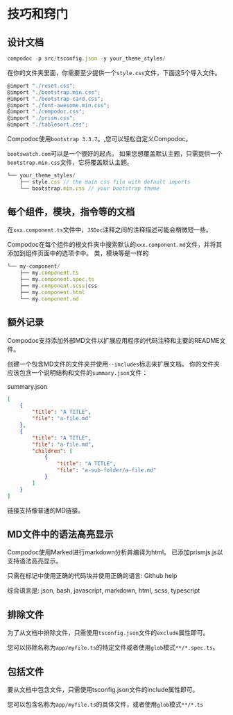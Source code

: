 # 技巧和窍门

## 设计文档

```js
compodoc -p src/tsconfig.json -y your_theme_styles/
```

在你的文件夹里面，你需要至少提供一个`style.css`文件，下面这5个导入文件。

```js
@import "./reset.css";
@import "./bootstrap.min.css";
@import "./bootstrap-card.css";
@import "./font-awesome.min.css";
@import "./compodoc.css";
@import "./prism.css";
@import "./tablesort.css";
```

Compodoc使用`bootstrap 3.3.7`。,您可以轻松自定义Compodoc。

`bootswatch.com`可以是一个很好的起点。
如果您想覆盖默认主题，只需提供一个`bootstrap.min.css`文件，它将覆盖默认主题。

```js
└── your_theme_styles/
    ├── style.css // the main css file with default imports
    └── bootstrap.min.css // your bootstrap theme
```

## 每个组件，模块，指令等的文档

在`xxx.component.ts`文件中，`JSDoc`注释之间的注释描述可能会稍微短一些。

Compodoc在每个组件的根文件夹中搜索默认的`xxx.component.md`文件，并将其添加到组件页面中的选项卡中。
类，模块等是一样的

```js
└── my-component/
    ├── my.component.ts
    ├── my.component.spec.ts
    ├── my.component.scss|css
    ├── my.component.html
    └── my.component.md
```

## 额外记录

Compodoc支持添加外部MD文件以扩展应用程序的代码注释和主要的README文件。

创建一个包含MD文件的文件夹并使用`--includes`标志来扩展文档。
你的文件夹应该包含一个说明结构和文件的`summary.json`文件：

summary.json

```json
[
    {
        "title": "A TITLE",
        "file": "a-file.md"
    },
    {
        "title": "A TITLE",
        "file": "a-file.md",
        "children": [
            {
                "title": "A TITLE",
                "file": "a-sub-folder/a-file.md"
            }
        ]
    }
]
```

链接支持像普通的MD链接。

## MD文件中的语法高亮显示

Compodoc使用Marked进行markdown分析并编译为html。
已添加prismjs.js以支持语法高亮显示。

只需在标记中使用正确的代码块并使用正确的语言: Github help

综合语言是: json, bash, javascript, markdown, html, scss, typescript

## 排除文件

为了从文档中排除文件，只需使用`tsconfig.json`文件的`exclude`属性即可。

您可以排除名称为`app/myfile.ts`的特定文件或者使用`glob`模式`**/*.spec.ts`。

## 包括文件

要从文档中包含文件，只需使用tsconfig.json文件的include属性即可。

您可以包含名称为`app/myfile.ts`的具体文件，或者使用`glob`模式`**/*.ts`